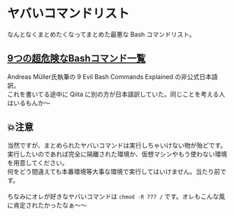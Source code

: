 # ヤバいコマンドリスト
なんとなくまとめたくなってまとめた最悪な Bash コマンドリスト。<br>

## [9つの超危険なBashコマンド一覧](https://github.com/Assault-8448/list-of-dangerous-bash-commands/blob/main/9_evil_bash_commands_explained/9_evil_bash_commands_explained_jp.md)
Andreas Müller氏執筆の 9 Evil Bash Commands Explained の非公式日本語訳。<br>
これを書いてる途中に Qiita に別の方が日本語訳していた。同じことを考える人はいるもんか～

## 💥注意
当然ですが、まとめられたヤバいコマンドは実行しちゃいけない物が殆どです。<br>
実行したいのであれば完全に隔離された環境か、仮想マシンやもう使わない環境を用意してください。<br>
何をどう間違えても本番環境等大事な環境で実行してはいけません。当たり前です。<br>
<br>
ちなみにオレが好きなヤバいコマンドは ``chmod -R 777 /`` です。オレもこんな風に肯定されたかったなぁ～～
